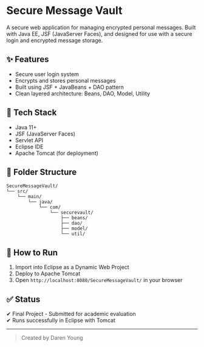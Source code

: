 # Secure Message Vault

A secure web application for managing encrypted personal messages. Built with Java EE, JSF (JavaServer Faces), and designed for use with a secure login and encrypted message storage.

## ✨ Features
- Secure user login system
- Encrypts and stores personal messages
- Built using JSF + JavaBeans + DAO pattern
- Clean layered architecture: Beans, DAO, Model, Utility

## 🧱 Tech Stack
- Java 11+
- JSF (JavaServer Faces)
- Servlet API
- Eclipse IDE
- Apache Tomcat (for deployment)

## 📁 Folder Structure
```
SecureMessageVault/
└── src/
    └── main/
        └── java/
            └── com/
                └── securevault/
                    ├── beans/
                    ├── dao/
                    ├── model/
                    └── util/
```

## 🚀 How to Run
1. Import into Eclipse as a Dynamic Web Project
2. Deploy to Apache Tomcat
3. Open `http://localhost:8080/SecureMessageVault/` in your browser

## ✅ Status
✔ Final Project - Submitted for academic evaluation  
✔ Runs successfully in Eclipse with Tomcat

---

> Created by Daren Young
